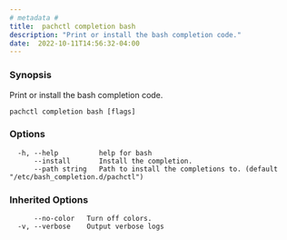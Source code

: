 ```yaml
---
# metadata # 
title:  pachctl completion bash
description: "Print or install the bash completion code."
date:  2022-10-11T14:56:32-04:00
---
```


### Synopsis

Print or install the bash completion code.

```
pachctl completion bash [flags]
```

### Options

```
  -h, --help          help for bash
      --install       Install the completion.
      --path string   Path to install the completions to. (default "/etc/bash_completion.d/pachctl")
```

### Inherited Options

```
      --no-color   Turn off colors.
  -v, --verbose    Output verbose logs
```

